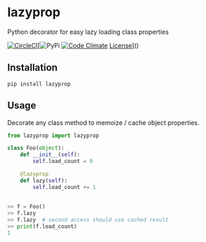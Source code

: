 # lazyprop
Python decorator for easy lazy loading class properties

[![CircleCI](https://circleci.com/gh/dbjohnson/lazyprop.svg?style=shield)](https://circleci.com/gh/dbjohnson/lazyprop)[![![PyPi](https://img.shields.io/pypi/v/lazyprop.svg)](https://pypi.python.org/pypi/lazyprop)
[![Code Climate](https://codeclimate.com/github/dbjohnson/lazyprop/badges/gpa.svg)](https://codeclimate.com/github/dbjohnson/lazyprop)
[License](https://img.shields.io/github/license/dbjohnson/lazyprop.svg)]()

## Installation
```pip install lazyprop```

## Usage
Decorate any class method to memoize / cache object properties.

```python
from lazyprop import lazyprop

class Foo(object):
    def __init__(self):
        self.load_count = 0

    @lazyprop
    def lazy(self):
        self.load_count += 1
        
        
>> f = Foo()
>> f.lazy
>> f.lazy  # second access should use cached result
>> print(f.load_count)
1

